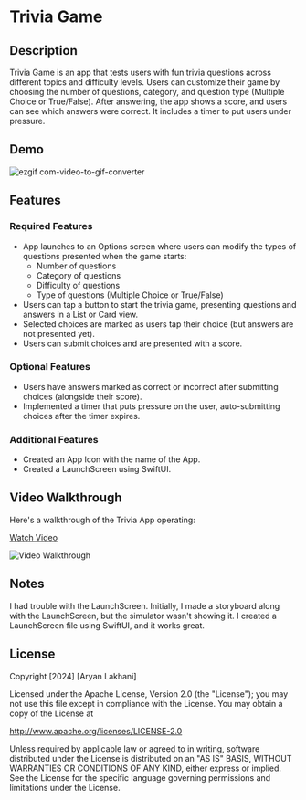 # Trivia Game

## Description
Trivia Game is an app that tests users with fun trivia questions across different topics and difficulty levels. Users can customize their game by choosing the number of questions, category, and question type (Multiple Choice or True/False). After answering, the app shows a score, and users can see which answers were correct. It includes a timer to put users under pressure.

## Demo

![ezgif com-video-to-gif-converter](https://github.com/user-attachments/assets/24f8fa15-cb85-4121-bdac-8dbc31f42019)

## Features
### Required Features
- App launches to an Options screen where users can modify the types of questions presented when the game starts:
  - Number of questions
  - Category of questions
  - Difficulty of questions
  - Type of questions (Multiple Choice or True/False)
- Users can tap a button to start the trivia game, presenting questions and answers in a List or Card view.
- Selected choices are marked as users tap their choice (but answers are not presented yet).
- Users can submit choices and are presented with a score.

### Optional Features
- Users have answers marked as correct or incorrect after submitting choices (alongside their score).
- Implemented a timer that puts pressure on the user, auto-submitting choices after the timer expires.

### Additional Features
- Created an App Icon with the name of the App.
- Created a LaunchScreen using SwiftUI.

## Video Walkthrough
Here's a walkthrough of the Trivia App operating:

[Watch Video](https://www.loom.com/share/11bdc3ad6a28453ead34766aebfe45a7)

![Video Walkthrough](https://cdn.loom.com/sessions/thumbnails/11bdc3ad6a28453ead34766aebfe45a7-b8ba0f92cdca305e-full-play.gif)

## Notes
I had trouble with the LaunchScreen. Initially, I made a storyboard along with the LaunchScreen, but the simulator wasn't showing it. I created a LaunchScreen file using SwiftUI, and it works great.

## License
Copyright [2024] [Aryan Lakhani]

Licensed under the Apache License, Version 2.0 (the "License");
you may not use this file except in compliance with the License.
You may obtain a copy of the License at

http://www.apache.org/licenses/LICENSE-2.0

Unless required by applicable law or agreed to in writing, software
distributed under the License is distributed on an "AS IS" BASIS,
WITHOUT WARRANTIES OR CONDITIONS OF ANY KIND, either express or implied.
See the License for the specific language governing permissions and limitations under the License.
